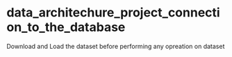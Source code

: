 # data_architechure_project_connection_to_the_database

Download and Load the dataset before performing any opreation on dataset
